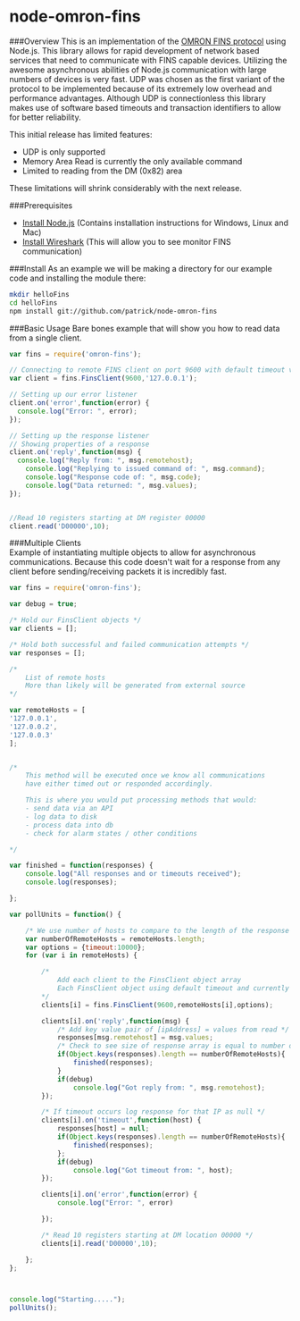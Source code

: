 node-omron-fins
===============
###Overview
This is an implementation of the [OMRON FINS protocol](https://www.google.com/search?q=omrin+fins&oq=omrin+fins&aqs=chrome..69i57j0l5.945j0j7&sourceid=chrome&es_sm=93&ie=UTF-8#q=omron+fins&spell=1) using Node.js. This library allows for rapid development of network based services that need to communicate with FINS capable devices. Utilizing the awesome asynchronous abilities of Node.js communication with large numbers of devices is very fast. UDP was chosen as the first variant of the protocol to be implemented because of its extremely low overhead and performance advantages. Although UDP is connectionless this library makes use of software based timeouts and transaction identifiers to allow for better reliability. 


This initial release has limited features:

* UDP is only supported
* Memory Area Read is currently the only available command
* Limited to reading from the DM (0x82) area
 
These limitations will shrink considerably with the next release. 

###Prerequisites
* [Install Node.js](http://howtonode.org/how-to-install-nodejs) (Contains installation instructions for Windows, Linux and Mac)
* [Install Wireshark](http://www.wireshark.org/download.html) (This will allow you to see monitor FINS communication)



###Install
As an example we will be making a directory for our example code and installing the module there:
```sh
mkdir helloFins
cd helloFins
npm install git://github.com/patrick/node-omron-fins   
```

###Basic Usage
Bare bones example that will show you how to read data from a single client.

```js
var fins = require('omron-fins');

// Connecting to remote FINS client on port 9600 with default timeout value.
var client = fins.FinsClient(9600,'127.0.0.1');

// Setting up our error listener
client.on('error',function(error) {
  console.log("Error: ", error);
});

// Setting up the response listener
// Showing properties of a response
client.on('reply',function(msg) {
  console.log("Reply from: ", msg.remotehost);
	console.log("Replying to issued command of: ", msg.command);
	console.log("Response code of: ", msg.code);
	console.log("Data returned: ", msg.values);
});


//Read 10 registers starting at DM register 00000
client.read('D00000',10);


```


###Multiple Clients  
Example of instantiating multiple objects to allow for asynchronous communications. Because this code doesn't wait for a response from any client before sending/receiving packets it is incredibly fast.


```js
var fins = require('omron-fins');

var debug = true;

/* Hold our FinsClient objects */
var clients = [];

/* Hold both successful and failed communication attempts */
var responses = [];

/* 
	List of remote hosts
	More than likely will be generated from external source
*/

var remoteHosts = [
'127.0.0.1',
'127.0.0.2',
'127.0.0.3'
];


/*
	This method will be executed once we know all communications 
	have either timed out or responded accordingly.

	This is where you would put processing methods that would:
	- send data via an API
	- log data to disk
	- process data into db
	- check for alarm states / other conditions

*/

var finished = function(responses) {
	console.log("All responses and or timeouts received");
	console.log(responses);

};

var pollUnits = function() {

    /* We use number of hosts to compare to the length of the response array */
	var numberOfRemoteHosts = remoteHosts.length;
    var options = {timeout:10000};
	for (var i in remoteHosts) {

		/*
			Add each client to the FinsClient object array
			Each FinsClient object using default timeout and currently iterated IP
		*/
		clients[i] = fins.FinsClient(9600,remoteHosts[i],options);

		clients[i].on('reply',function(msg) {
			/* Add key value pair of [ipAddress] = values from read */
			responses[msg.remotehost] = msg.values;
			/* Check to see size of response array is equal to number of hosts */
			if(Object.keys(responses).length == numberOfRemoteHosts){
				finished(responses);
			}
			if(debug)
				console.log("Got reply from: ", msg.remotehost);
		});

		/* If timeout occurs log response for that IP as null */
		clients[i].on('timeout',function(host) {
			responses[host] = null;
			if(Object.keys(responses).length == numberOfRemoteHosts){
				finished(responses);
			};
			if(debug)
				console.log("Got timeout from: ", host);
		});

		clients[i].on('error',function(error) {
			console.log("Error: ", error)

		});

		/* Read 10 registers starting at DM location 00000 */
		clients[i].read('D00000',10);

	};
};



console.log("Starting.....");
pollUnits();

```


